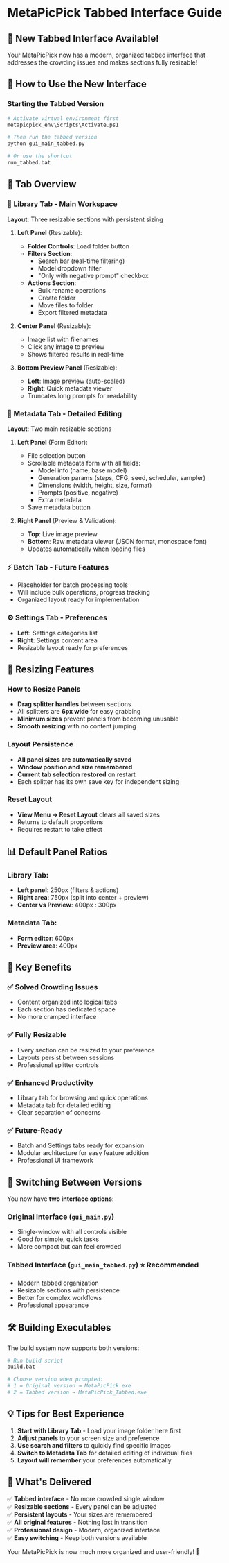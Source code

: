 # MetaPicPick Tabbed Interface Guide

## 🎉 **New Tabbed Interface Available!**

Your MetaPicPick now has a modern, organized tabbed interface that addresses the crowding issues and makes sections fully resizable!

## 🚀 **How to Use the New Interface**

### **Starting the Tabbed Version**
```bash
# Activate virtual environment first
metapicpick_env\Scripts\Activate.ps1

# Then run the tabbed version
python gui_main_tabbed.py

# Or use the shortcut
run_tabbed.bat
```

## 📑 **Tab Overview**

### **📁 Library Tab** - Main Workspace
**Layout**: Three resizable sections with persistent sizing

1. **Left Panel** (Resizable):
   - **Folder Controls**: Load folder button
   - **Filters Section**: 
     - Search bar (real-time filtering)
     - Model dropdown filter
     - "Only with negative prompt" checkbox
   - **Actions Section**:
     - Bulk rename operations
     - Create folder
     - Move files to folder
     - Export filtered metadata

2. **Center Panel** (Resizable):
   - Image list with filenames
   - Click any image to preview
   - Shows filtered results in real-time

3. **Bottom Preview Panel** (Resizable):
   - **Left**: Image preview (auto-scaled)
   - **Right**: Quick metadata viewer
   - Truncates long prompts for readability

### **📝 Metadata Tab** - Detailed Editing
**Layout**: Two main resizable sections

1. **Left Panel** (Form Editor):
   - File selection button
   - Scrollable metadata form with all fields:
     - Model info (name, base model)
     - Generation params (steps, CFG, seed, scheduler, sampler)
     - Dimensions (width, height, size, format)
     - Prompts (positive, negative)
     - Extra metadata
   - Save metadata button

2. **Right Panel** (Preview & Validation):
   - **Top**: Live image preview
   - **Bottom**: Raw metadata viewer (JSON format, monospace font)
   - Updates automatically when loading files

### **⚡ Batch Tab** - Future Features
- Placeholder for batch processing tools
- Will include bulk operations, progress tracking
- Organized layout ready for implementation

### **⚙️ Settings Tab** - Preferences
- **Left**: Settings categories list
- **Right**: Settings content area
- Resizable layout ready for preferences

## 🔧 **Resizing Features**

### **How to Resize Panels**
- **Drag splitter handles** between sections
- All splitters are **6px wide** for easy grabbing
- **Minimum sizes** prevent panels from becoming unusable
- **Smooth resizing** with no content jumping

### **Layout Persistence**
- **All panel sizes are automatically saved**
- **Window position and size remembered**
- **Current tab selection restored** on restart
- Each splitter has its own save key for independent sizing

### **Reset Layout**
- **View Menu → Reset Layout** clears all saved sizes
- Returns to default proportions
- Requires restart to take effect

## 📊 **Default Panel Ratios**

### Library Tab:
- **Left panel**: 250px (filters & actions)
- **Right area**: 750px (split into center + preview)
- **Center vs Preview**: 400px : 300px

### Metadata Tab:
- **Form editor**: 600px
- **Preview area**: 400px

## 🎯 **Key Benefits**

### **✅ Solved Crowding Issues**
- Content organized into logical tabs
- Each section has dedicated space
- No more cramped interface

### **✅ Fully Resizable**
- Every section can be resized to your preference
- Layouts persist between sessions
- Professional splitter controls

### **✅ Enhanced Productivity**
- Library tab for browsing and quick operations
- Metadata tab for detailed editing
- Clear separation of concerns

### **✅ Future-Ready**
- Batch and Settings tabs ready for expansion
- Modular architecture for easy feature addition
- Professional UI framework

## 🔄 **Switching Between Versions**

You now have **two interface options**:

### **Original Interface** (`gui_main.py`)
- Single-window with all controls visible
- Good for simple, quick tasks
- More compact but can feel crowded

### **Tabbed Interface** (`gui_main_tabbed.py`) ⭐ **Recommended**
- Modern tabbed organization
- Resizable sections with persistence
- Better for complex workflows
- Professional appearance

## 🛠️ **Building Executables**

The build system now supports both versions:

```bash
# Run build script
build.bat

# Choose version when prompted:
# 1 = Original version → MetaPicPick.exe
# 2 = Tabbed version → MetaPicPick_Tabbed.exe
```

## 💡 **Tips for Best Experience**

1. **Start with Library Tab** - Load your image folder here first
2. **Adjust panels** to your screen size and preference
3. **Use search and filters** to quickly find specific images
4. **Switch to Metadata Tab** for detailed editing of individual files
5. **Layout will remember** your preferences automatically

## 🎊 **What's Delivered**

✅ **Tabbed interface** - No more crowded single window  
✅ **Resizable sections** - Every panel can be adjusted  
✅ **Persistent layouts** - Your sizes are remembered  
✅ **All original features** - Nothing lost in transition  
✅ **Professional design** - Modern, organized interface  
✅ **Easy switching** - Keep both versions available  

Your MetaPicPick is now much more organized and user-friendly! 🎉
